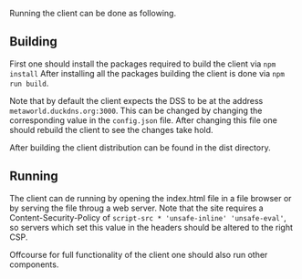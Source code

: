 
Running the client can be done as following.

Building
--------
First one should install the packages required to build the client via `npm install`
After installing all the packages building the client is done via `npm run build`.

Note that by default the client expects the DSS to be at the address `metaworld.duckdns.org:3000`.
This can be changed by changing the corresponding value in the `config.json` file.
After changing this file one should rebuild the client to see the changes take hold.

After building the client distribution can be found in the dist directory.

Running
-------
The client can de running by opening the index.html file in a file browser or by serving the file throug a web server.
Note that the site requires a Content-Security-Policy of `script-src * 'unsafe-inline' 'unsafe-eval'`, so servers which
set this value in the headers should be altered to the right CSP.

Offcourse for full functionality of the client one should also run other components.
